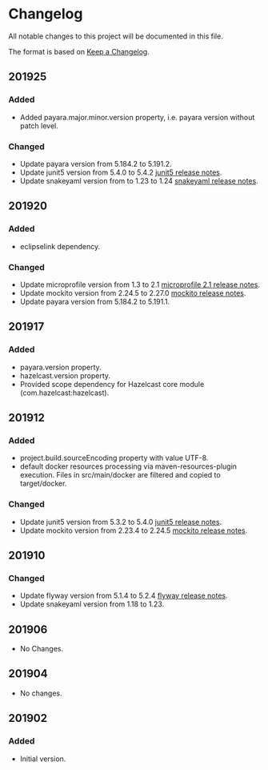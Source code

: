 # Changelog
All notable changes to this project will be documented in this file.

The format is based on [Keep a Changelog](https://keepachangelog.com/en/1.0.0/).

## 201925
### Added
- Added payara.major.minor.version property, i.e. payara version without patch level.
### Changed
- Update payara version from 5.184.2 to 5.191.2.
- Update junit5 version from 5.4.0 to 5.4.2 [junit5 release notes](https://junit.org/junit5/docs/snapshot/release-notes/index.html#release-notes-5.4.2).
- Update snakeyaml version from to 1.23 to 1.24 [snakeyaml release notes](https://bitbucket.org/asomov/snakeyaml/wiki/Changes).

## 201920
### Added
- eclipselink dependency.
### Changed
- Update microprofile version from 1.3 to 2.1 [microprofile 2.1 release notes](https://github.com/eclipse/microprofile/releases/tag/2.1).
- Update mockito version from 2.24.5 to 2.27.0 [mockito release notes](https://github.com/mockito/mockito/blob/release/2.x/doc/release-notes/official.md).
- Update payara version from 5.184.2 to 5.191.1.

## 201917
### Added
- payara.version property.
- hazelcast.version property.
- Provided scope dependency for Hazelcast core module (com.hazelcast:hazelcast).

## 201912
### Added
- project.build.sourceEncoding property with value UTF-8.
- default docker resources processing via maven-resources-plugin execution.
  Files in src/main/docker are filtered and copied to target/docker.
### Changed
- Update junit5 version from 5.3.2 to 5.4.0 [junit5 release notes](https://junit.org/junit5/docs/current/release-notes/index.html#release-notes-5.4.0).
- Update mockito version from 2.23.4 to 2.24.5 [mockito release notes](https://github.com/mockito/mockito/blob/release/2.x/doc/release-notes/official.md).

## 201910
### Changed
- Update flyway version from 5.1.4 to 5.2.4 [flyway release notes](https://flywaydb.org/documentation/releaseNotes#5.2.4).
- Update snakeyaml version from 1.18 to 1.23.

## 201906
- No Changes.

## 201904
- No changes.

## 201902
### Added
- Initial version.
